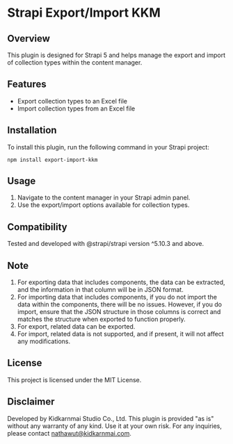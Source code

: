 # Strapi Export/Import KKM

## Overview
This plugin is designed for Strapi 5 and helps manage the export and import of collection types within the content manager. 

## Features
- Export collection types to an Excel file
- Import collection types from an Excel file

## Installation
To install this plugin, run the following command in your Strapi project:

````
npm install export-import-kkm
````

## Usage
1. Navigate to the content manager in your Strapi admin panel.
2. Use the export/import options available for collection types.

## Compatibility
Tested and developed with @strapi/strapi version ^5.10.3 and above.

## Note
1. For exporting data that includes components, the data can be extracted, and the information in that column will be in JSON format.
2. For importing data that includes components, if you do not import the data within the components, there will be no issues. However, if you do import, ensure that the JSON structure in those columns is correct and matches the structure when exported to function properly.
3. For export, related data can be exported.
4. For import, related data is not supported, and if present, it will not affect any modifications.


## License
This project is licensed under the MIT License.

## Disclaimer
Developed by Kidkarnmai Studio Co., Ltd. This plugin is provided "as is" without any warranty of any kind. Use it at your own risk. For any inquiries, please contact nathawut@kidkarnmai.com.
